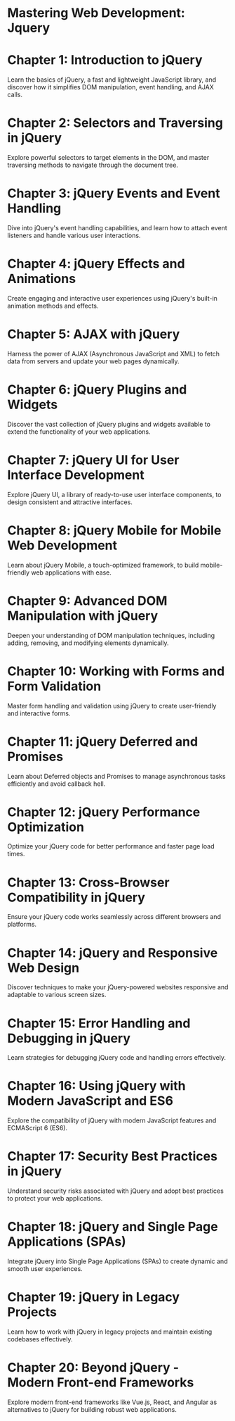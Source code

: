 # Mastering Web Development: Jquery

# Chapter 1: Introduction to jQuery

Learn the basics of jQuery, a fast and lightweight JavaScript library, and discover how it simplifies DOM manipulation, event handling, and AJAX calls.

# Chapter 2: Selectors and Traversing in jQuery

Explore powerful selectors to target elements in the DOM, and master traversing methods to navigate through the document tree.

# Chapter 3: jQuery Events and Event Handling

Dive into jQuery's event handling capabilities, and learn how to attach event listeners and handle various user interactions.

# Chapter 4: jQuery Effects and Animations

Create engaging and interactive user experiences using jQuery's built-in animation methods and effects.

# Chapter 5: AJAX with jQuery

Harness the power of AJAX (Asynchronous JavaScript and XML) to fetch data from servers and update your web pages dynamically.

# Chapter 6: jQuery Plugins and Widgets

Discover the vast collection of jQuery plugins and widgets available to extend the functionality of your web applications.

# Chapter 7: jQuery UI for User Interface Development

Explore jQuery UI, a library of ready-to-use user interface components, to design consistent and attractive interfaces.

# Chapter 8: jQuery Mobile for Mobile Web Development

Learn about jQuery Mobile, a touch-optimized framework, to build mobile-friendly web applications with ease.

# Chapter 9: Advanced DOM Manipulation with jQuery

Deepen your understanding of DOM manipulation techniques, including adding, removing, and modifying elements dynamically.

# Chapter 10: Working with Forms and Form Validation

Master form handling and validation using jQuery to create user-friendly and interactive forms.

# Chapter 11: jQuery Deferred and Promises

Learn about Deferred objects and Promises to manage asynchronous tasks efficiently and avoid callback hell.

# Chapter 12: jQuery Performance Optimization

Optimize your jQuery code for better performance and faster page load times.

# Chapter 13: Cross-Browser Compatibility in jQuery

Ensure your jQuery code works seamlessly across different browsers and platforms.

# Chapter 14: jQuery and Responsive Web Design

Discover techniques to make your jQuery-powered websites responsive and adaptable to various screen sizes.

# Chapter 15: Error Handling and Debugging in jQuery

Learn strategies for debugging jQuery code and handling errors effectively.

# Chapter 16: Using jQuery with Modern JavaScript and ES6

Explore the compatibility of jQuery with modern JavaScript features and ECMAScript 6 (ES6).

# Chapter 17: Security Best Practices in jQuery

Understand security risks associated with jQuery and adopt best practices to protect your web applications.

# Chapter 18: jQuery and Single Page Applications (SPAs)

Integrate jQuery into Single Page Applications (SPAs) to create dynamic and smooth user experiences.

# Chapter 19: jQuery in Legacy Projects

Learn how to work with jQuery in legacy projects and maintain existing codebases effectively.

# Chapter 20: Beyond jQuery - Modern Front-end Frameworks

Explore modern front-end frameworks like Vue.js, React, and Angular as alternatives to jQuery for building robust web applications.
